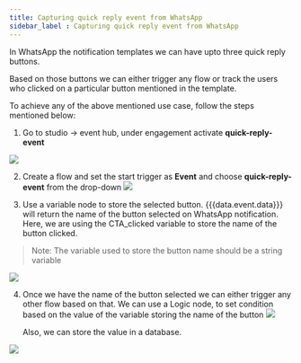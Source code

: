 ```yaml
---
title: Capturing quick reply event from WhatsApp
sidebar_label : Capturing quick reply event from WhatsApp
---
```


In WhatsApp the notification templates we can have upto three quick reply buttons.

Based on those buttons we can either trigger any flow or track the users who clicked on a particular button mentioned in the template.

To achieve any of the above mentioned use case, follow the steps mentioned below:

1. Go to studio -> event hub, under engagement activate **quick-reply-event**

![](https://i.imgur.com/13E08QH.png)

2. Create a flow and set the start trigger as **Event** and choose **quick-reply-event** from the drop-down
![](https://i.imgur.com/XnKPZfL.png)

3. Use a variable node to store the selected button. {{{data.event.data}}} will return the name of the button selected on WhatsApp notification.
Here, we are using the CTA_clicked variable to store the name of the button clicked.

>Note: The variable used to store the button name should be a string variable

![](https://i.imgur.com/wZ44H7c.png)

4. Once we have the name of the button selected we can either trigger any other flow based on that.
We can use a Logic node, to set condition based on the value of the variable storing the name of the button
![](https://i.imgur.com/tiESni0.png)

   Also, we can store the value in a database.

![](https://i.imgur.com/piZxwoZ.png)

